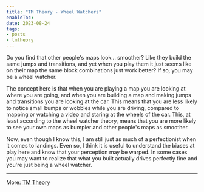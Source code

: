 ```yaml
---
title: "TM Theory - Wheel Watchers"
enableToc: 
date: 2023-08-24
tags:
- posts
- tmtheory
---
```

Do you find that other people's maps look... smoother? Like they build the same jumps and transitions, and yet when you play them it just seems like on their map the same block combinations just work better? If so, you may be a wheel watcher.

The concept here is that when you are playing a map you are looking at where you are going, and when you are building a map and making jumps and transitions you are looking at the car. This means that you are less likely to notice small bumps or wobbles while you are driving, compared to mapping or watching a video and staring at the wheels of the car. This, at least according to the wheel watcher theory, means that you are more likely to see your own maps as bumpier and other people's maps as smoother.

Now, even though I know this, I am still just as much of a perfectionist when it comes to landings. Even so, I think it is useful to understand the biases at play here and know that your perception may be warped. In some cases you may  want to realize that what you built actually drives perfectly fine and you're just being a wheel watcher.



---
More: [TM Theory](./tags/tmtheory)